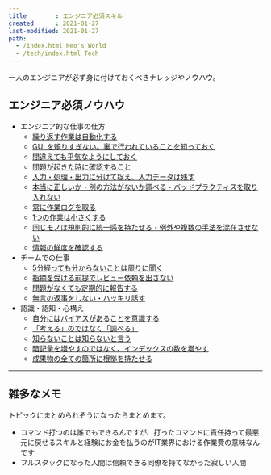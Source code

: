 ```yaml
---
title        : エンジニア必須スキル
created      : 2021-01-27
last-modified: 2021-01-27
path:
  - /index.html Neo's World
  - /tech/index.html Tech
---
```


一人のエンジニアが必ず身に付けておくべきナレッジやノウハウ。


## エンジニア必須ノウハウ

- エンジニア的な仕事の仕方
  - [繰り返す作業は自動化する](./automation.html)
  - [GUI を頼りすぎない。裏で行われていることを知っておく](./cui-is-better-than-gui.html)
  - [間違えても平気なようにしておく](./fail-safe.html)
  - [問題が起きた時に確認すること](./how-to-troubleshoot.html)
  - [入力・処理・出力に分けて捉え、入力データは残す](./input-processing-output.html)
  - [本当に正しいか・別の方法がないか調べる・バッドプラクティスを取り入れない](./learn-good-parts.html)
  - [常に作業ログを取る](./log-log-log.html)
  - [1つの作業は小さくする](./once-small.html)
  - [同じモノは規則的に統一感を持たせる・例外や複数の手法を混在させない](./oneness.html)
  - [情報の鮮度を確認する](./the-newness-of-information.html)
- チームでの仕事
  - [5分経っても分からないことは周りに聞く](./ask-within-5-minutes.html)
  - [指摘を受ける前提でレビュー依頼を出さない](./dont-request-review-the-incomplete-product.html)
  - [問題がなくても定期的に報告する](./report-the-progress-periodically.html)
  - [無言の返事をしない・ハッキリ話す](./speak-clearly.html)
- 認識・認知・心構え
  - [自分にはバイアスがあることを意識する](./bias.html)
  - [「考える」のではなく「調べる」](./dont-think-search.html)
  - [知らないことは知らないと言う](./i-dont-know.html)
  - [暗記量を増やすのではなく、インデックスの数を増やす](./not-memorize-make-index.html)
  - [成果物の全ての箇所に根拠を持たせる](./rationale.html)


---


## 雑多なメモ

トピックにまとめられそうになったらまとめます。

- コマンド打つのは誰でもできるんですが、打ったコマンドに責任持って最悪元に戻せるスキルと経験にお金を払うのがIT業界における作業費の意味なんです
- フルスタックになった人間は信頼できる同僚を持てなかった寂しい人間
